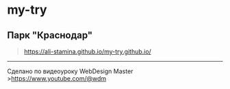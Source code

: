 # my-try
## Парк "Краснодар"
>https://ali-stamina.github.io/my-try.github.io/
____
Сделано по видеоуроку WebDesign Master >https://www.youtube.com/@wdm

